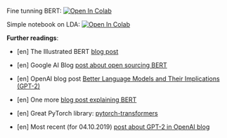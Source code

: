 Fine tunning BERT:
[![Open In Colab](https://colab.research.google.com/assets/colab-badge.svg)](https://colab.research.google.com/github/girafe-ai/ml-mipt/blob/advanced/week05_BERT_and_LDA/week05_BERT_Fine_Tunning.ipynb)

Simple notebook on LDA:
[![Open In Colab](https://colab.research.google.com/assets/colab-badge.svg)](https://colab.research.google.com/github/girafe-ai/ml-mipt/blob/advanced/week05_BERT_and_LDA/week05_Intro_to_topic_modeling.ipynb)

**Further readings**:

- [en] The Illustrated BERT [blog post](http://jalammar.github.io/illustrated-bert/)

- [en] Google AI Blog
  [post about open sourcing BERT](https://ai.googleblog.com/2018/11/open-sourcing-bert-state-of-art-pre.html)

- [en] OpenAI blog post
  [Better Language Models and Their Implications (GPT-2)](https://openai.com/blog/better-language-models/)

- [en] One more
  [blog post explaining BERT](https://yashuseth.blog/2019/06/12/bert-explained-faqs-understand-bert-working/)

- [en] Great PyTorch library:
  [pytorch-transformers](https://github.com/huggingface/transformers)

- [en] Most recent (for 04.10.2019)
  [post about GPT-2 in OpenAI blog](https://openai.com/blog/fine-tuning-gpt-2/)
